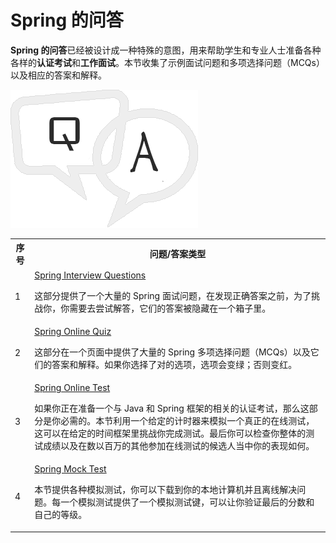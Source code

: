 # Spring 的问答

**Spring 的问答**已经被设计成一种特殊的意图，用来帮助学生和专业人士准备各种各样的**认证考试**和**工作面试**。本节收集了示例面试问题和多项选择问题（MCQs）以及相应的答案和解释。


![](images/qa1.png)


<table class="table table-bordered"> 
	<tr> 
	<th>序号</th> 
	<th>问题/答案类型</th> 
	</tr> 
	<tr> 
	<td>1</td> 
	<td><a href="http://www.tutorialspoint.com/spring/spring_interview_questions.htm" title="Spring Interview Questions">Spring Interview Questions</a> 
	<p>这部分提供了一个大量的 Spring 面试问题，在发现正确答案之前，为了挑战你，你需要去尝试解答，它们的答案被隐藏在一个箱子里。</p> 
	</td> 
	</tr> 
	<tr> 
	<td>2</td> 
	<td><a href="http://www.tutorialspoint.com/spring/spring_online_quiz.htm" title="Spring Online Quiz">Spring Online Quiz</a> 
	<p>这部分在一个页面中提供了大量的 Spring 多项选择问题（MCQs）以及它们的答案和解释。如果你选择了对的选项，选项会变绿；否则变红。</p> 
	</td> 
	</tr> 
	<tr> 
	<td>3</td> 
	<td><a href="http://www.tutorialspoint.com/spring/spring_online_test.htm" title="Spring Online Test">Spring Online Test</a> 
	<p>如果你正在准备一个与 Java 和 Spring 框架的相关的认证考试，那么这部分是你必需的。本节利用一个给定的计时器来模拟一个真正的在线测试，这可以在给定的时间框架里挑战你完成测试。最后你可以检查你整体的测试成绩以及在数以百万的其他参加在线测试的候选人当中你的表现如何。</p> 
	</td> 
	</tr> 
	<tr> 
	<td>4</td> 
	<td><a href="http://www.tutorialspoint.com/spring/spring_mock_test.htm" title="Spring Mock Test">Spring Mock Test</a> 
	<p>本节提供各种模拟测试，你可以下载到你的本地计算机并且离线解决问题。每一个模拟测试提供了一个模拟测试键，可以让你验证最后的分数和自己的等级。</p> 
	</td> 
	</tr> 
	</table> 
